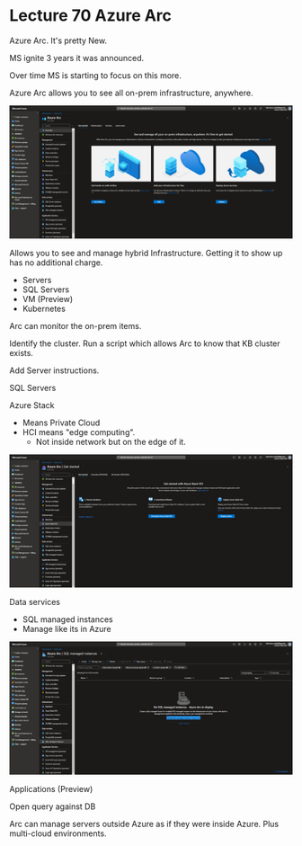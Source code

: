 # Lecture 70 Azure Arc

Azure Arc. It's pretty New.

MS ignite 3 years it was announced.

Over time MS is starting to focus on this more.

Azure Arc allows you to see all on-prem infrastructure, anywhere.

![Arc service screen](image-9.png)

Allows you to see and manage hybrid Infrastructure. Getting it to show up has no additional charge.
* Servers
* SQL Servers
* VM (Preview)
* Kubernetes

Arc can monitor the on-prem items.

Identify the cluster. Run a script which allows Arc to know that KB cluster exists.

Add Server instructions.

SQL Servers

Azure Stack
* Means Private Cloud
* HCI means "edge computing".
  * Not inside network but on the edge of it.

![Azure Stack HCI image](image-10.png)

Data services
* SQL managed instances
* Manage like its in Azure

![alt text](image-11.png)

Applications (Preview)

Open query against DB

Arc can manage servers outside Azure as if they were inside Azure. Plus multi-cloud environments.
